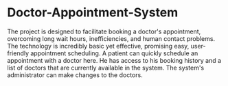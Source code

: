 # Doctor-Appointment-System
The project is designed to facilitate booking a doctor's appointment, overcoming long wait hours, inefficiencies, and human contact problems. 
The technology is incredibly basic yet effective, promising easy, user-friendly appointment scheduling.
A patient can quickly schedule an appointment with a doctor here. He has access to his booking history and a list of doctors that are currently available in the system. 
The system's administrator can make changes to the doctors.
